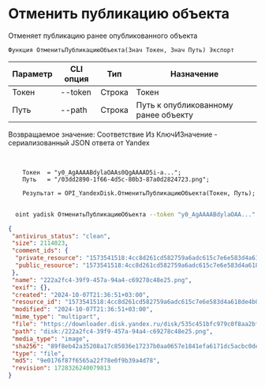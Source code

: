 ﻿---
sidebar_position: 2
---

# Отменить публикацию объекта
 Отменяет публикацию ранее опубликованного объекта



`Функция ОтменитьПубликациюОбъекта(Знач Токен, Знач Путь) Экспорт`

  | Параметр | CLI опция | Тип | Назначение |
  |-|-|-|-|
  | Токен | --token | Строка | Токен |
  | Путь | --path | Строка | Путь к опубликованному ранее объекту |

  
  Возвращаемое значение:   Соответствие Из КлючИЗначение - сериализованный JSON ответа от Yandex

<br/>




```bsl title="Пример кода"
    Токен  = "y0_AgAAAABdylaOAAs0QgAAAAD5i-a...";
    Путь   = "/03dd2890-1f66-4d5c-80b3-87a0d2824723.png";

    Результат = OPI_YandexDisk.ОтменитьПубликациюОбъекта(Токен, Путь);
```



```sh title="Пример команды CLI"
    
  oint yadisk ОтменитьПубликациюОбъекта --token "y0_AgAAAABdylaOAA..." --path "/Альпака.png"

```

```json title="Результат"
{
 "antivirus_status": "clean",
 "size": 2114023,
 "comment_ids": {
  "private_resource": "1573541518:4cc8d261cd582759a6adc615c7e6e583d4a618de4b08b732a4c855d720d58571",
  "public_resource": "1573541518:4cc8d261cd582759a6adc615c7e6e583d4a618de4b08b732a4c855d720d58571"
 },
 "name": "222a2fc4-39f9-457a-94a4-c69278c48e25.png",
 "exif": {},
 "created": "2024-10-07T21:36:51+03:00",
 "resource_id": "1573541518:4cc8d261cd582759a6adc615c7e6e583d4a618de4b08b732a4c855d720d58571",
 "modified": "2024-10-07T21:36:51+03:00",
 "mime_type": "multipart",
 "file": "https://downloader.disk.yandex.ru/disk/535c451bfc979c0f8aa2bfec776599017da102072ee7c64bdd02d62c078d2c6e/670462a1/gwThwhLBKYvLhQCNnqAHitjtYP_sMEGdXpAYnCH3CeOI2TmJ3n1LCawN581CYeuif0mayq9-vnAgzEVZSHXCMA%3D%3D?uid=1573541518&filename=222a2fc4-39f9-457a-94a4-c69278c48e25.png&disposition=attachment&hash=&limit=0&content_type=multipart&owner_uid=1573541518&fsize=2114023&hid=03d7263840468e281bd0b238a26e7d0d&media_type=image&tknv=v2&etag=9e0176f87f6565a22f78e0f9b39a4d78",
 "path": "disk:/222a2fc4-39f9-457a-94a4-c69278c48e25.png",
 "media_type": "image",
 "sha256": "89f8eb42a35208a17c85036e17237b0aa0657e1841efa6171dc5acbc0dea9e18",
 "type": "file",
 "md5": "9e0176f87f6565a22f78e0f9b39a4d78",
 "revision": 1728326240079813
}
```
